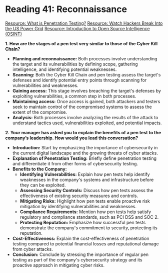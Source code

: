 # Reading 41: Reconnaissance

[Resource: What is Penetration Testing?](https://www.imperva.com/learn/application-security/penetration-testing/)
[Resource: Watch Hackers Break Into the US Power Grid](https://www.youtube.com/watch?v=pL9q2lOZ1Fw&ab_channel=TechInsider)
[Resource: Introduction to Open Source Intelligence (OSINT)](https://www.secjuice.com/introduction-to-open-source-intelligence-osint/)

**1. How are the stages of a pen test very similar to those of the Cyber Kill Chain?**
- **Planning and reconnaissance:** Both processes involve understanding the target and its vulnerabilities by defining scope, gathering intelligence, and identifying potential weaknesses.
- **Scanning:** Both the Cyber Kill Chain and pen testing assess the target's defenses and identify potential entry points through scanning for vulnerabilities and weaknesses.
- **Gaining access:** This stage involves breaching the target's defenses by exploiting vulnerabilities, a common step in both processes.
- **Maintaining access:** Once access is gained, both attackers and testers seek to maintain control of the compromised systems to assess the extent of the compromise.
- **Analysis:** Both processes involve analyzing the results of the attack to understand tactics used, vulnerabilities exploited, and potential impacts.

**2. Your manager has asked you to explain the benefits of a pen test to the company’s leadership. How would you lead this conversation?**
- **Introduction:** Start by emphasizing the importance of cybersecurity in the current digital landscape and the growing threats of cyber attacks.
- **Explanation of Penetration Testing:** Briefly define penetration testing and differentiate it from other forms of cybersecurity testing.
- **Benefits to the Company:**
  - **Identifying Vulnerabilities:** Explain how pen tests help identify weaknesses in the company's systems and infrastructure before they can be exploited.
  - **Assessing Security Controls:** Discuss how pen tests assess the effectiveness of existing security measures and controls.
  - **Mitigating Risks:** Highlight how pen tests enable proactive risk mitigation by identifying vulnerabilities and weaknesses.
  - **Compliance Requirements:** Mention how pen tests help satisfy regulatory and compliance standards, such as PCI DSS and SOC 2.
  - **Protecting Reputation:** Emphasize how successful pen tests demonstrate the company's commitment to security, protecting its reputation.
- **Cost-Effectiveness:** Explain the cost-effectiveness of penetration testing compared to potential financial losses and reputational damage from cyber attacks.
- **Conclusion:** Conclude by stressing the importance of regular pen testing as part of the company's cybersecurity strategy and its proactive approach in mitigating cyber risks.
```